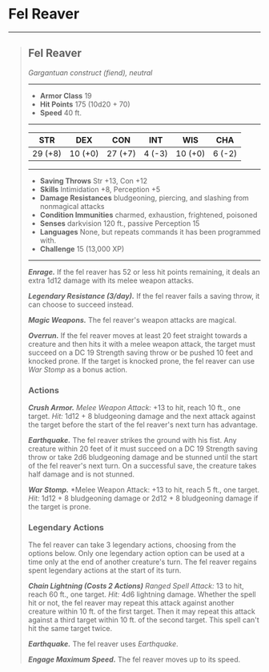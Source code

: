 # Fel Reaver

___
> ## Fel Reaver <!-- https://wc5e-cr-calculator.frogvall.com?v2;2;19;10d20+10*7;13;19;0.3*(2d12)+1d12+8+2d12+8+3*2*(2d6);0;0;0;0;0;1;;;1;2;;;;;;;1;;1;3;;;;;;;;10;;;;;;;2;2;1;3;1;0;1;3;;is1;;is2;;is3; -->
> *Gargantuan construct (fiend), neutral*
> ___
> - **Armor Class** 19
> - **Hit Points** 175 (10d20 + 70)
> - **Speed** 40 ft.
> ___
> STR | DEX | CON | INT | WIS | CHA
>|:---:|:---:|:---:|:---:|:---:|:---:|
> 29 (+8)|10 (+0)|27 (+7)|4 (-3)|10 (+0)|6 (-2)|
> ___
> - **Saving Throws** Str +13, Con +12
> - **Skills** Intimidation +8, Perception +5
> - **Damage Resistances** bludgeoning, piercing, and slashing from nonmagical attacks
> - **Condition Immunities** charmed, exhaustion, frightened, poisoned
> - **Senses** darkvision 120 ft., passive Perception 15
> - **Languages** None, but repeats commands it has been programmed with.
> - **Challenge** 15 (13,000 XP)
> ___
>	
> ***Enrage.*** If the fel reaver has 52 or less hit points remaining, it deals an extra 1d12 damage with its melee weapon attacks.
>
> ***Legendary Resistance (3/day).*** If the fel reaver fails a saving throw, it can choose to succeed instead.
>
> ***Magic Weapons.*** The fel reaver's weapon attacks are magical.
>
> ***Overrun.*** If the fel reaver moves at least 20 feet straight towards a creature and then hits it with a melee weapon attack, the target must succeed on a DC 19 Strength saving throw or be pushed 10 feet and knocked prone. If the target is knocked prone, the fel reaver can use *War Stomp* as a bonus action.
>
> ### Actions
> ***Crush Armor.*** *Melee Weapon Attack:* +13 to hit, reach 10 ft., one target. *Hit:* 1d12 + 8 bludgeoning damage and the next attack against the target before the start of the fel reaver's next turn has advantage. 
> 
> ***Earthquake.*** The fel reaver strikes the ground with his fist. Any creature within 20 feet of it must succeed on a DC 19 Strength saving throw or take 2d6 bludgeoning damage and be stunned until the start of the fel reaver's next turn. On a successful save, the creature takes half damage and is not stunned.
>
> ***War Stomp.*** *Melee Weapon Attack: +13 to hit, reach 5 ft., one target. *Hit:* 1d12 + 8 bludgeoning damage or 2d12 + 8 bludgeoning damage if the target is prone.
>
> ### Legendary Actions
> The fel reaver can take 3 legendary actions, choosing from the options below. Only one legendary action option can be used at a time only at the end of another creature's turn. The fel reaver regains spent legendary actions at the start of its turn.
>
> ***Chain Lightning (Costs 2 Actions)*** *Ranged Spell Attack:* 13 to hit, reach 60 ft., one target. *Hit:* 4d6 lightning damage. Whether the spell hit or not, the fel reaver may repeat this attack against another creature within 10 ft. of the first target. Then it may repeat this attack against a third target within 10 ft. of the second target. This spell can't hit the same target twice.
>
> ***Earthquake.*** The fel reaver uses *Earthquake*.
>  
> ***Engage Maximum Speed.*** The fel reaver moves up to its speed.
